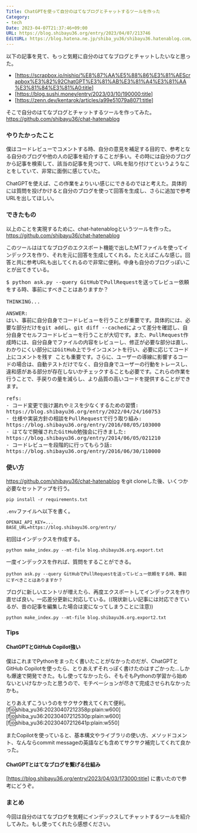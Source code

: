 ```yaml
---
Title: ChatGPTを使って自分のはてなブログとチャットするツールを作った
Category:
- tech
Date: 2023-04-07T21:37:46+09:00
URL: https://blog.shibayu36.org/entry/2023/04/07/213746
EditURL: https://blog.hatena.ne.jp/shiba_yu36/shibayu36.hatenablog.com/atom/entry/4207112889978900365
---
```


以下の記事を見て、もっと気軽に自分のはてなブログとチャットしたいなと思った。

- [https://scrapbox.io/nishio/%E8%87%AA%E5%88%86%E3%81%AEScrapbox%E3%82%92ChatGPT%E3%81%AB%E3%81%A4%E3%81%AA%E3%81%84%E3%81%A0:title]
- [https://blog.sushi.money/entry/2023/03/10/190000:title]
- [https://zenn.dev/kentarok/articles/a99e51079a8071:title]

そこで自分のはてなブログとチャットするツールを作ってみた。
https://github.com/shibayu36/chat-hatenablog

### やりたかったこと
僕はコードレビューでコメントする時、自分の意見を補足する目的で、参考となる自分のブログや他の人の記事を紹介することが多い。その時には自分のブログから記事を検索して、該当の記事を見つけて、URLを貼り付けてというようなことをしていて、非常に面倒に感じていた。

ChatGPTを使えば、この作業をよりいい感じにできるのではと考えた。具体的には質問を投げかけると自分のブログを使って回答を生成し、さらに追加で参考URLを出してほしい。

### できたもの
以上のことを実現するために、chat-hatenablogというツールを作った。
https://github.com/shibayu36/chat-hatenablog

このツールははてなブログのエクスポート機能で出したMTファイルを使ってインデックスを作り、それを元に回答を生成してくれる。たとえばこんな感じ。回答と共に参考URLも出してくれるので非常に便利。中身も自分のブログっぽいことが出てきている。

<pre style="white-space: pre-wrap;">
$ python ask.py --query GitHubでPullRequestを送ってレビュー依頼をする時、事前にすべきことはありますか？

THINKING...

ANSWER:
はい、事前に自分自身でコードレビューを行うことが重要です。具体的には、必要な部分だけをgit addし、git diff --cachedによって差分を確認し、自分自身でセルフコードレビューを行うことが大切です。また、PullRequest作成時には、自分自身でファイルの内容をレビューし、修正が必要な部分は直し、わかりにくい部分にはGitHub上でラインコメントを行い、必要に応じてコード上にコメントを残す ことも重要です。さらに、ユーザーの導線に影響するコードの場合は、自動テストだけでなく、自分自身でユーザーの行動をトレースし、違和感がある部分が存在しないかチェックすることも必要です。これらの作業を行うことで、手戻りの量を減らし、より品質の高いコードを提供することができます。

refs:
- コード変更で抜け漏れやミスを少なくするための習慣: https://blog.shibayu36.org/entry/2022/04/24/160753
- 仕様や実装方針の相談をPullRequestで行う取り組み: https://blog.shibayu36.org/entry/2016/08/05/103000
- はてなで開催されたGitHub勉強会に行きました: https://blog.shibayu36.org/entry/2014/06/05/021210
- コードレビューを段階的に行ってもらう話: https://blog.shibayu36.org/entry/2016/06/30/110000
</pre>

### 使い方
https://github.com/shibayu36/chat-hatenablog をgit cloneした後、いくつか必要なセットアップを行う。

```
pip install -r requirements.txt
```

`.env`ファイルへ以下を書く。
```
OPENAI_API_KEY=...
BASE_URL=https://blog.shibayu36.org/entry/
```

初回はインデックスを作成する。
```
python make_index.py --mt-file blog.shibayu36.org.export.txt
```

一度インデックスを作れば、質問をすることができる。
```
python ask.py --query GitHubでPullRequestを送ってレビュー依頼をする時、事前にすべきことはありますか？
```

ブログに新しいエントリが増えたら、再度エクスポートしてインデックスを作り直せば良い。一応差分更新に対応している。((現状新しい記事には対応できているが、昔の記事を編集した場合は変になってしまうことに注意))

```
python make_index.py --mt-file blog.shibayu36.org.export2.txt
```

### Tips
#### ChatGPTとGitHub Copilot強い
僕はこれまでPythonをまったく書いたことがなかったのだが、ChatGPTとGitHub Copilotを使ったら、とりあえずそれっぽく書けたのはすごかった...しかも爆速で開発できた。もし使ってなかったら、そもそもPythonの学習から始めないといけなかったと思うので、モチベーションが尽きて完成させられなかったかも。

とりあえずこういうのをサクサク教えてくれて便利。
[f:id:shiba_yu36:20230407212358p:plain:w600]
[f:id:shiba_yu36:20230407212530p:plain:w600]
[f:id:shiba_yu36:20230407212641p:plain:w550]

またCopilotを使っていると、基本構文やライブラリの使い方、メソッドコメント、なんならcommit messageの英語なども含めてサクサク補完してくれて良かった。

#### ChatGPTとはてなブログを繋げる仕組み
[https://blog.shibayu36.org/entry/2023/04/03/173000:title] に書いたので参考にどうぞ。


### まとめ
今回は自分のはてなブログを気軽にインデックスしてチャットするツールを紹介してみた。もし使ってくれたら感想ください。
